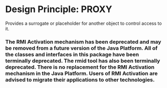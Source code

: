 # Design Principle: PROXY

Provides a surrogate or placeholder for another object to control access to it.

### The RMI Activation mechanism has been deprecated and may be removed from a future version of the Java Platform. All of the classes and interfaces in this package have been terminally deprecated. The rmid tool has also been terminally deprecated. There is no replacement for the RMI Activation mechanism in the Java Platform. Users of RMI Activation are advised to migrate their applications to other technologies.